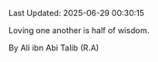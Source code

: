 Last Updated: 2025-06-29 00:30:15

Loving one another is half of wisdom.

By Ali ibn Abi Talib (R.A)
